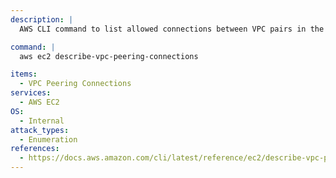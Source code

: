 ```yaml
---
description: |
  AWS CLI command to list allowed connections between VPC pairs in the AWS account.

command: |
  aws ec2 describe-vpc-peering-connections

items:
  - VPC Peering Connections
services:
  - AWS EC2
OS:
  - Internal
attack_types:
  - Enumeration
references:
  - https://docs.aws.amazon.com/cli/latest/reference/ec2/describe-vpc-peering-connections.html
---
```

